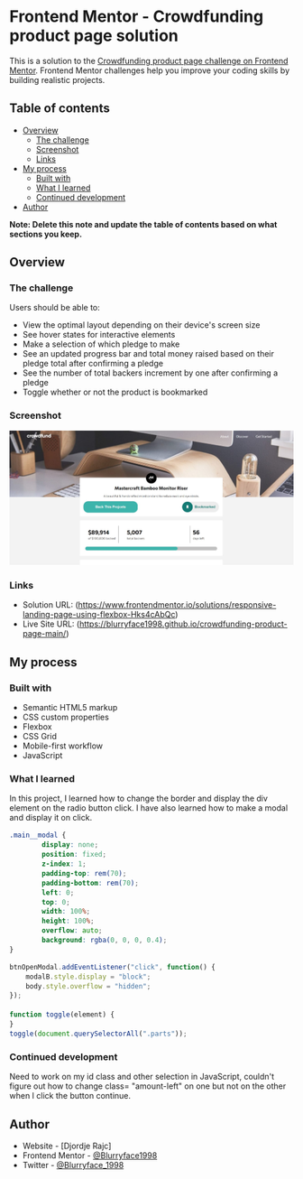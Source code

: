 # Frontend Mentor - Crowdfunding product page solution

This is a solution to the [Crowdfunding product page challenge on Frontend Mentor](https://www.frontendmentor.io/challenges/crowdfunding-product-page-7uvcZe7ZR). Frontend Mentor challenges help you improve your coding skills by building realistic projects. 

## Table of contents

- [Overview](#overview)
  - [The challenge](#the-challenge)
  - [Screenshot](#screenshot)
  - [Links](#links)
- [My process](#my-process)
  - [Built with](#built-with)
  - [What I learned](#what-i-learned)
  - [Continued development](#continued-development)
- [Author](#author)

**Note: Delete this note and update the table of contents based on what sections you keep.**

## Overview

### The challenge

Users should be able to:

- View the optimal layout depending on their device's screen size
- See hover states for interactive elements
- Make a selection of which pledge to make
- See an updated progress bar and total money raised based on their pledge total after confirming a pledge
- See the number of total backers increment by one after confirming a pledge
- Toggle whether or not the product is bookmarked

### Screenshot

![](images/Screenshot.jpg)

### Links

- Solution URL: (https://www.frontendmentor.io/solutions/responsive-landing-page-using-flexbox-Hks4cAbQc)
- Live Site URL: (https://blurryface1998.github.io/crowdfunding-product-page-main/)


## My process

### Built with

- Semantic HTML5 markup
- CSS custom properties
- Flexbox
- CSS Grid
- Mobile-first workflow
- JavaScript

### What I learned

In this project, I learned how to change the border and display the div element on the radio button click. I have also learned how to make a modal and display it on click.

```css
.main__modal {      
        display: none;
        position: fixed;
        z-index: 1;
        padding-top: rem(70);
        padding-bottom: rem(70);
        left: 0;
        top: 0;
        width: 100%;
        height: 100%;
        overflow: auto;
        background: rgba(0, 0, 0, 0.4);
}
```
```js
btnOpenModal.addEventListener("click", function() {
    modalB.style.display = "block";
    body.style.overflow = "hidden";
});

function toggle(element) {
}
toggle(document.querySelectorAll(".parts"));
```
### Continued development

Need to work on my id class and other selection in JavaScript, couldn't figure out how to change class= "amount-left" on one but not on the other when I click the button continue.

## Author

- Website - [Djordje Rajc]
- Frontend Mentor - [@Blurryface1998](https://www.frontendmentor.io/profile/Blurryface1998)
- Twitter - [@Blurryface_1998](https://twitter.com/Blurryface_1998)